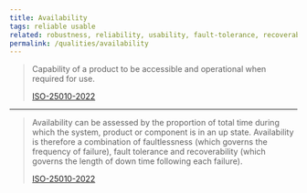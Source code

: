 ```yaml
---
title: Availability
tags: reliable usable
related: robustness, reliability, usability, fault-tolerance, recoverability, dependability, faultlessness 
permalink: /qualities/availability
---
```




>Capability of a product to be accessible and operational when required for use.
>
>[ISO-25010-2022](/references/#iso-25010-2022)

<hr class="with-no-margin"/>

>Availability can be assessed by the proportion of total time during which the system, product or component is in an up state. 
>Availability is therefore a combination of faultlessness (which governs the frequency of failure), fault tolerance and recoverability (which governs the length of down time following each failure).
>
>[ISO-25010-2022](/references/#iso-25010-2022)

